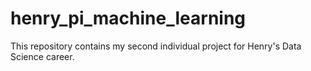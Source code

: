 # henry_pi_machine_learning
This repository contains my second individual project for Henry's Data Science career.

